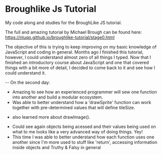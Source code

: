# Broughlike Js Tutorial

My code along and studies for the BroughLike JS tutorial.

The full and amazing tutorial by Michael Brough can be found here: https://nluqo.github.io/broughlike-tutorial/stage0.html

The objective of this is trying to keep improving on my basic knowledge of JavaScript and coding in general. Months ago I finished this tutorial, however, I could understand almost zero of all things I typed. Now that I finished an introductory course about JavaScript and one that covered things with a bit more of detail, I decided to come back to it and see how I could understand it.

-- On the second day:
* Amazing to see how an experienced programmer will sew one function into another and build a modular ecosystem.
* Was able to better understand how a 'drawSprite' function can work together with pre-determined values that will define tileSize.
- also learned more about drawImage().
* Could see again objects being acessed and their values being used on what to me looks like a very advanced way of doing things. Yey!
* This time I was able to better understand how each function uses one another since I'm more used to stuff like 'return', accessing information inside objects and Truthy & Falsy in general
